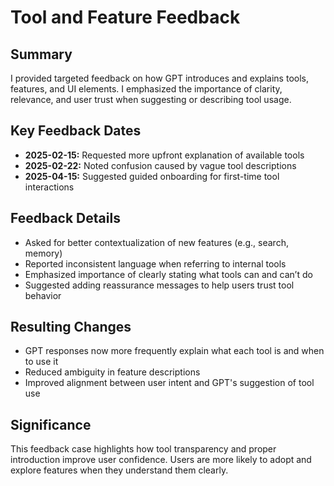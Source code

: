 # Tool and Feature Feedback

## Summary
I provided targeted feedback on how GPT introduces and explains tools, features, and UI elements. I emphasized the importance of clarity, relevance, and user trust when suggesting or describing tool usage.

## Key Feedback Dates
- **2025-02-15:** Requested more upfront explanation of available tools
- **2025-02-22:** Noted confusion caused by vague tool descriptions
- **2025-04-15:** Suggested guided onboarding for first-time tool interactions

## Feedback Details
- Asked for better contextualization of new features (e.g., search, memory)
- Reported inconsistent language when referring to internal tools
- Emphasized importance of clearly stating what tools can and can’t do
- Suggested adding reassurance messages to help users trust tool behavior

## Resulting Changes
- GPT responses now more frequently explain what each tool is and when to use it
- Reduced ambiguity in feature descriptions
- Improved alignment between user intent and GPT's suggestion of tool use

## Significance
This feedback case highlights how tool transparency and proper introduction improve user confidence. Users are more likely to adopt and explore features when they understand them clearly.
